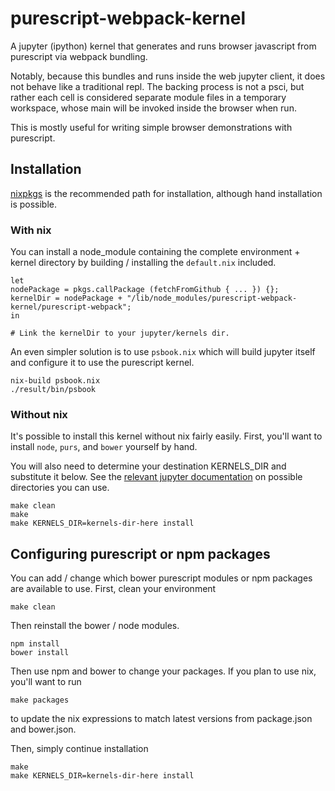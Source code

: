 # purescript-webpack-kernel

A jupyter (ipython) kernel that generates and runs browser javascript from purescript
via webpack bundling.

Notably, because this bundles and runs inside the web jupyter client, it does not behave like
a traditional repl.  The backing process is not a psci, but rather each cell is considered
separate module files in a temporary workspace, whose main will be invoked inside the browser
when run.

This is mostly useful for writing simple browser demonstrations with purescript.

## Installation

[nixpkgs](https://github.com/NixOS/nixpkgs) is the recommended path for installation, although
hand installation is possible.

### With nix

You can install a node_module containing the complete environment + kernel directory by
building / installing the `default.nix` included.

```
let
nodePackage = pkgs.callPackage (fetchFromGithub { ... }) {};
kernelDir = nodePackage + "/lib/node_modules/purescript-webpack-kernel/purescript-webpack";
in

# Link the kernelDir to your jupyter/kernels dir.
```

An even simpler solution is to use `psbook.nix` which will build jupyter itself and configure it
to use the purescript kernel.

```
nix-build psbook.nix
./result/bin/psbook
```

### Without nix

It's possible to install this kernel without nix fairly easily.
First, you'll want to install `node`, `purs`, and `bower` yourself by hand.

You will also need to determine your destination KERNELS_DIR and substitute it below.
See the [relevant jupyter documentation](https://jupyter-client.readthedocs.io/en/stable/kernels.html#kernel-specs) 
on possible directories you can use.

```
make clean
make
make KERNELS_DIR=kernels-dir-here install
```

## Configuring purescript or npm packages

You can add / change which bower purescript modules or npm packages are available to use.
First, clean your environment

```
make clean
```

Then reinstall the bower / node modules.

```
npm install
bower install
```

Then use npm and bower to change your packages.
If you plan to use nix, you'll want to run

```
make packages
```

to update the nix expressions to match latest versions from package.json and bower.json.


Then, simply continue installation

```
make
make KERNELS_DIR=kernels-dir-here install
```
